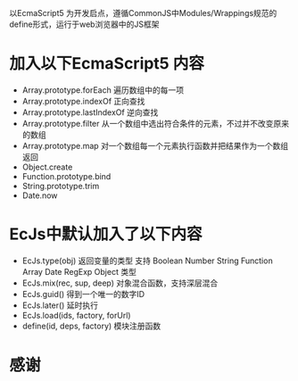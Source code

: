 以EcmaScript5 为开发启点，遵循CommonJS中Modules/Wrappings规范的define形式，运行于web浏览器中的JS框架

# 加入以下EcmaScript5 内容

 * Array.prototype.forEach 遍历数组中的每一项
 * Array.prototype.indexOf 正向查找
 * Array.prototype.lastIndexOf 逆向查找
 * Array.prototype.filter 从一个数组中选出符合条件的元素，不过并不改变原来的数组
 * Array.prototype.map  对一个数组每一个元素执行函数并把结果作为一个数组返回
 * Object.create
 * Function.prototype.bind
 * String.prototype.trim
 * Date.now

# EcJs中默认加入了以下内容

  - EcJs.type(obj) 返回变量的类型 支持 Boolean Number String Function Array Date RegExp Object 类型
  - EcJs.mix(rec, sup, deep) 对象混合函数，支持深层混合
  - EcJs.guid() 得到一个唯一的数字ID
  - EcJs.later() 延时执行
  - EcJs.load(ids, factory, forUrl)
  - define(id, deps, factory) 模块注册函数

# 感谢
